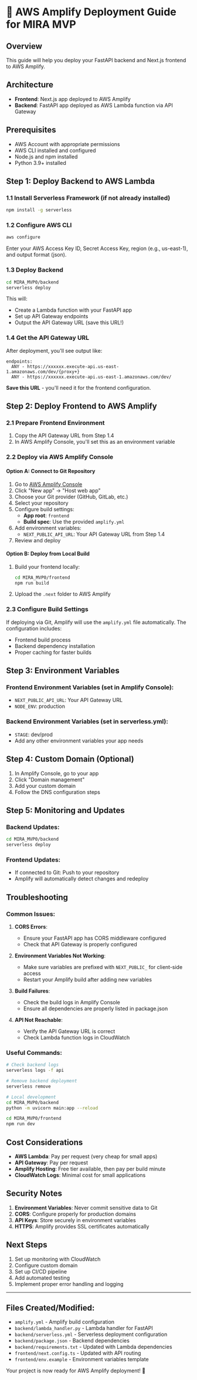 # 🚀 AWS Amplify Deployment Guide for MIRA MVP

## Overview
This guide will help you deploy your FastAPI backend and Next.js frontend to AWS Amplify.

## Architecture
- **Frontend**: Next.js app deployed to AWS Amplify
- **Backend**: FastAPI app deployed as AWS Lambda function via API Gateway

## Prerequisites
- AWS Account with appropriate permissions
- AWS CLI installed and configured
- Node.js and npm installed
- Python 3.9+ installed

## Step 1: Deploy Backend to AWS Lambda

### 1.1 Install Serverless Framework (if not already installed)
```bash
npm install -g serverless
```

### 1.2 Configure AWS CLI
```bash
aws configure
```
Enter your AWS Access Key ID, Secret Access Key, region (e.g., us-east-1), and output format (json).

### 1.3 Deploy Backend
```bash
cd MIRA_MVP0/backend
serverless deploy
```

This will:
- Create a Lambda function with your FastAPI app
- Set up API Gateway endpoints
- Output the API Gateway URL (save this URL!)

### 1.4 Get the API Gateway URL
After deployment, you'll see output like:
```
endpoints:
  ANY - https://xxxxxx.execute-api.us-east-1.amazonaws.com/dev/{proxy+}
  ANY - https://xxxxxx.execute-api.us-east-1.amazonaws.com/dev/
```

**Save this URL** - you'll need it for the frontend configuration.

## Step 2: Deploy Frontend to AWS Amplify

### 2.1 Prepare Frontend Environment
1. Copy the API Gateway URL from Step 1.4
2. In AWS Amplify Console, you'll set this as an environment variable

### 2.2 Deploy via AWS Amplify Console

#### Option A: Connect to Git Repository
1. Go to [AWS Amplify Console](https://console.aws.amazon.com/amplify/)
2. Click "New app" → "Host web app"
3. Choose your Git provider (GitHub, GitLab, etc.)
4. Select your repository
5. Configure build settings:
   - **App root**: `frontend`
   - **Build spec**: Use the provided `amplify.yml`
6. Add environment variables:
   - `NEXT_PUBLIC_API_URL`: Your API Gateway URL from Step 1.4
7. Review and deploy

#### Option B: Deploy from Local Build
1. Build your frontend locally:
   ```bash
   cd MIRA_MVP0/frontend
   npm run build
   ```
2. Upload the `.next` folder to AWS Amplify

### 2.3 Configure Build Settings
If deploying via Git, Amplify will use the `amplify.yml` file automatically. The configuration includes:
- Frontend build process
- Backend dependency installation
- Proper caching for faster builds

## Step 3: Environment Variables

### Frontend Environment Variables (set in Amplify Console):
- `NEXT_PUBLIC_API_URL`: Your API Gateway URL
- `NODE_ENV`: production

### Backend Environment Variables (set in serverless.yml):
- `STAGE`: dev/prod
- Add any other environment variables your app needs

## Step 4: Custom Domain (Optional)

1. In Amplify Console, go to your app
2. Click "Domain management"
3. Add your custom domain
4. Follow the DNS configuration steps

## Step 5: Monitoring and Updates

### Backend Updates:
```bash
cd MIRA_MVP0/backend
serverless deploy
```

### Frontend Updates:
- If connected to Git: Push to your repository
- Amplify will automatically detect changes and redeploy

## Troubleshooting

### Common Issues:

1. **CORS Errors**: 
   - Ensure your FastAPI app has CORS middleware configured
   - Check that API Gateway is properly configured

2. **Environment Variables Not Working**:
   - Make sure variables are prefixed with `NEXT_PUBLIC_` for client-side access
   - Restart your Amplify build after adding new variables

3. **Build Failures**:
   - Check the build logs in Amplify Console
   - Ensure all dependencies are properly listed in package.json

4. **API Not Reachable**:
   - Verify the API Gateway URL is correct
   - Check Lambda function logs in CloudWatch

### Useful Commands:

```bash
# Check backend logs
serverless logs -f api

# Remove backend deployment
serverless remove

# Local development
cd MIRA_MVP0/backend
python -m uvicorn main:app --reload

cd MIRA_MVP0/frontend
npm run dev
```

## Cost Considerations

- **AWS Lambda**: Pay per request (very cheap for small apps)
- **API Gateway**: Pay per request
- **Amplify Hosting**: Free tier available, then pay per build minute
- **CloudWatch Logs**: Minimal cost for small applications

## Security Notes

1. **Environment Variables**: Never commit sensitive data to Git
2. **CORS**: Configure properly for production domains
3. **API Keys**: Store securely in environment variables
4. **HTTPS**: Amplify provides SSL certificates automatically

## Next Steps

1. Set up monitoring with CloudWatch
2. Configure custom domain
3. Set up CI/CD pipeline
4. Add automated testing
5. Implement proper error handling and logging

---

## Files Created/Modified:

- `amplify.yml` - Amplify build configuration
- `backend/lambda_handler.py` - Lambda handler for FastAPI
- `backend/serverless.yml` - Serverless deployment configuration
- `backend/package.json` - Backend dependencies
- `backend/requirements.txt` - Updated with Lambda dependencies
- `frontend/next.config.ts` - Updated with API routing
- `frontend/env.example` - Environment variables template

Your project is now ready for AWS Amplify deployment! 🎉
